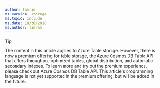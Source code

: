 ```yaml
---
author: tamram
ms.service: storage
ms.topic: include
ms.date: 10/26/2018
ms.author: tamram
---
```

> [!TIP]
> The content in this article applies to Azure Table storage. However, there is now a premium offering for table storage, the Azure Cosmos DB Table API that offers throughput-optimized tables, global distribution, and automatic secondary indexes. To learn more and try out the premium experience, please check out [Azure Cosmos DB Table API](https://aka.ms/premiumtables). This article's programming language is not yet supported in the premium offering, but will be added in the future.
>
